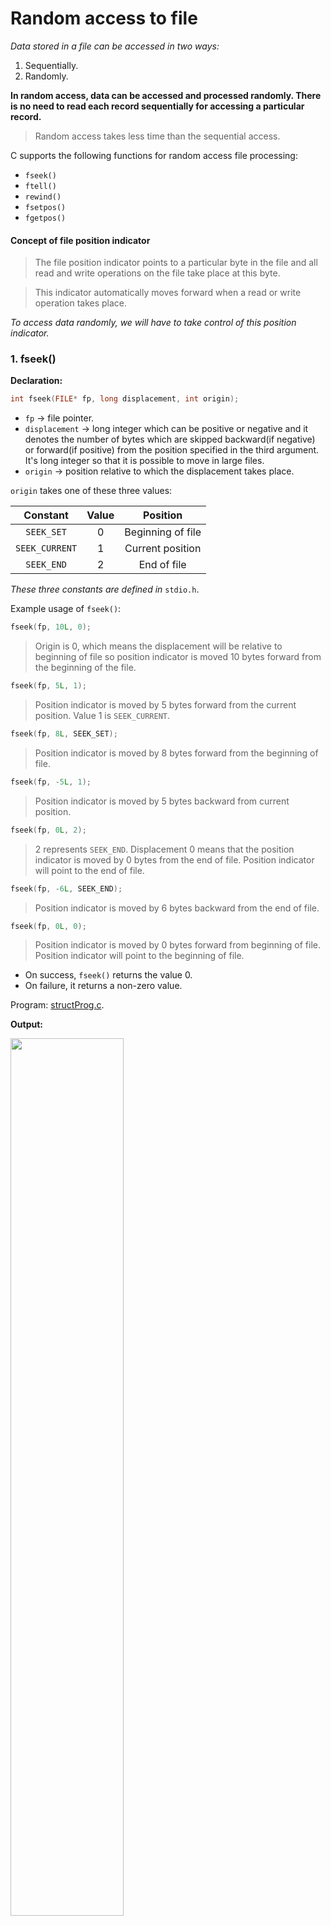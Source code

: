 # Random access to file
*Data stored in a file can be accessed in two ways:*

1. Sequentially.
2. Randomly.

**In random access, data can be accessed and processed randomly. There is no need to read each record sequentially for accessing a particular record.**

>Random access takes less time than the sequential access.


C supports the following functions for random access file processing:

* `fseek()`
* `ftell()`
* `rewind()`
* `fsetpos()`
* `fgetpos()`


#### Concept of file position indicator
>The file position indicator points to a particular byte in the file and all read and write operations on the file take place at this byte.

>This indicator automatically moves forward when a read or write operation takes place.

*To access data randomly, we will have to take control of this position indicator.*

### 1. fseek()
**Declaration:**
```c
int fseek(FILE* fp, long displacement, int origin);
```
* `fp` $\rightarrow$ file pointer.
* `displacement` $\rightarrow$ long integer which can be positive or negative and it denotes the number of bytes which are skipped backward(if negative) or forward(if positive) from the position specified in the third argument. It's long integer so that it is possible to move in large files.
* `origin` $\rightarrow$ position relative to which the displacement takes place.


`origin` takes one of these three values:

|Constant|Value|Position|
|:------:|:---:|:------:|
|`SEEK_SET`|0|Beginning of file|
|`SEEK_CURRENT`|1|Current position|
|`SEEK_END`|2|End of file|

_These three constants are defined in_ `stdio.h`.

Example usage of `fseek()`:

```c
fseek(fp, 10L, 0);
```
>Origin is 0, which means the displacement will be relative to beginning of file so position indicator is moved 10 bytes forward from the beginning of the file.

```c
fseek(fp, 5L, 1);
```
>Position indicator is moved by 5 bytes forward from the current position. Value 1 is `SEEK_CURRENT`.

```c
fseek(fp, 8L, SEEK_SET);
```
>Position indicator is moved by 8 bytes forward from the beginning of file.

```c
fseek(fp, -5L, 1);
```
>Position indicator is moved by 5 bytes backward from current position.

```c
fseek(fp, 0L, 2);
```
>2 represents `SEEK_END`. Displacement 0 means that the position indicator is moved by 0 bytes from the end of file. Position indicator will point to the end of file.

```c
fseek(fp, -6L, SEEK_END);
```
>Position indicator is moved by 6 bytes backward from the end of file.

```c
fseek(fp, 0L, 0);
```
>Position indicator is moved by 0 bytes forward from beginning of file. Position indicator will point to the beginning of file.


* On success, `fseek()` returns the value 0.
* On failure, it returns a non-zero value.


Program:
[structProg.c](https://github.com/C0DER11101/CPrograms/blob/CProgramming/FileSystems/tests/structProg.c).

**Output:**

<img src="https://user-images.githubusercontent.com/96164229/215708382-5549db5a-bb76-46ba-9cc1-752d7c530d8d.png" width="60%" height="60%">

**Text file:**

<img src="https://user-images.githubusercontent.com/96164229/215708422-2f324f2c-1ca9-4e69-8d61-45719c32132a.png" width="90%" height="90%">


Now, we will try to retrieve data from `structProg.c` using random access:
[retrieveStu.c](https://github.com/C0DER11101/CPrograms/blob/CProgramming/FileSystems/tests/retrieveStu.c).

**Output-1[wrong]:**

<img src="https://user-images.githubusercontent.com/96164229/215735075-a76e9816-a182-4943-a945-19c07c33a862.png" width="60%" height="60%">


**Output-2[correct]:**

<img src="https://user-images.githubusercontent.com/96164229/215735123-3283b375-2ce8-464b-af29-3a028f152b9d.png" width="60%" height="60%">

Every file is just a series of bytes. The file position indicator is initially pointing to the $0^{th}$ byte which is also the origin and also has the $0^{th}$ student's details. Now, when we write something like this:
```c
fseek(fptr, 2*sizeof(student), SEEK_SET);
```
this is what it means: move the file position indicator forward by `2*sizeof(student)` bytes from the `origin`. That means `0+2*sizeof(student)` which will take us to the last student's details. That's just what happened in the wrong output. Basically a file behaves like a large array.

### 2. ftell()
**Declaration:**
```c
long ftell(FILE* fptr);
```
>Returns the current position of file position indicator.

*The value is counted from the beginning of the file.*

**On error**, `ftell()` **returns** `-1L` **and sets** `errno` **to a positive value.**

*The functions* `fsetpos()` *and* `fgetpos()` *are like* `fseek()` *and* `ftell()` *but they can be used for huge files while* `fseek()` *and* `ftell()` *can use offsets limited to the range of long int.*

### 3. rewind()
**Declaration:**
```c
void rewind(FILE* fptr);
```
>This function is used to move the file position indicator to the beginning of the file.

*Using this function is equivalent to using* `fseek()` *as:*
```c
fseek(fptr, 0L, SEEK_SET);
```



---
